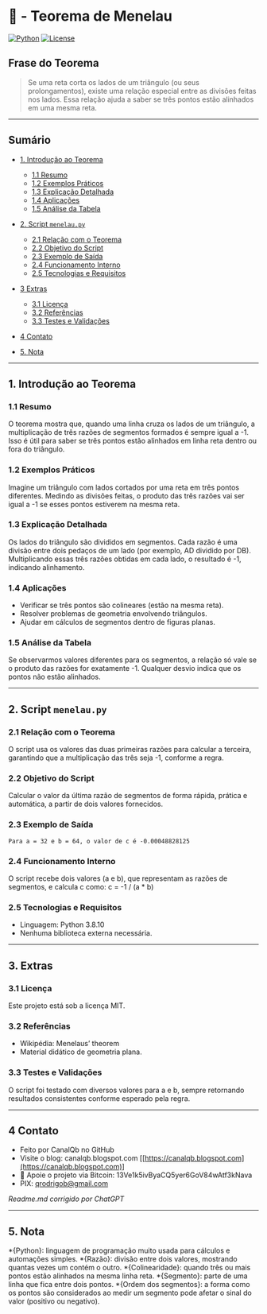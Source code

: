# 📐 - Teorema de Menelau

[![Python](https://img.shields.io/badge/Python-3.7%2B-blue.svg)](https://www.python.org/)
[![License](https://img.shields.io/badge/license-MIT-green)](LICENSE)

## Frase do Teorema

> Se uma reta corta os lados de um triângulo (ou seus prolongamentos), existe uma relação especial entre as divisões feitas nos lados. Essa relação ajuda a saber se três pontos estão alinhados em uma mesma reta.

---

## Sumário

* [1. Introdução ao Teorema](#1-introdução-ao-teorema)

  * [1.1 Resumo](#11-resumo)
  * [1.2 Exemplos Práticos](#12-exemplos-práticos)
  * [1.3 Explicação Detalhada](#13-explicação-detalhada)
  * [1.4 Aplicações](#14-aplicações)
  * [1.5 Análise da Tabela](#15-análise-da-tabela)

* [2. Script `menelau.py`](#2-script-menelaupy)

  * [2.1 Relação com o Teorema](#21-relação-com-o-teorema)
  * [2.2 Objetivo do Script](#22-objetivo-do-script)
  * [2.3 Exemplo de Saída](#23-exemplo-de-saída)
  * [2.4 Funcionamento Interno](#24-funcionamento-interno)
  * [2.5 Tecnologias e Requisitos](#25-tecnologias-e-requisitos)

* [3 Extras](#3-extras)

  * [3.1 Licença](#31-licença)
  * [3.2 Referências](#32-referencias)
  * [3.3 Testes e Validações](#33-testes-e-validações)

* [4 Contato](#4-contato)

* [5. Nota](#5-nota)

---

## 1. Introdução ao Teorema

### 1.1 Resumo

O teorema mostra que, quando uma linha cruza os lados de um triângulo, a multiplicação de três razões de segmentos formados é sempre igual a -1. Isso é útil para saber se três pontos estão alinhados em linha reta dentro ou fora do triângulo.

### 1.2 Exemplos Práticos

Imagine um triângulo com lados cortados por uma reta em três pontos diferentes. Medindo as divisões feitas, o produto das três razões vai ser igual a -1 se esses pontos estiverem na mesma reta.

### 1.3 Explicação Detalhada

Os lados do triângulo são divididos em segmentos. Cada razão é uma divisão entre dois pedaços de um lado (por exemplo, AD dividido por DB). Multiplicando essas três razões obtidas em cada lado, o resultado é -1, indicando alinhamento.

### 1.4 Aplicações

* Verificar se três pontos são colineares (estão na mesma reta).
* Resolver problemas de geometria envolvendo triângulos.
* Ajudar em cálculos de segmentos dentro de figuras planas.

### 1.5 Análise da Tabela

Se observarmos valores diferentes para os segmentos, a relação só vale se o produto das razões for exatamente -1. Qualquer desvio indica que os pontos não estão alinhados.

---

## 2. Script `menelau.py`

### 2.1 Relação com o Teorema

O script usa os valores das duas primeiras razões para calcular a terceira, garantindo que a multiplicação das três seja -1, conforme a regra.

### 2.2 Objetivo do Script

Calcular o valor da última razão de segmentos de forma rápida, prática e automática, a partir de dois valores fornecidos.

### 2.3 Exemplo de Saída

```
Para a = 32 e b = 64, o valor de c é -0.00048828125
```

### 2.4 Funcionamento Interno

O script recebe dois valores (a e b), que representam as razões de segmentos, e calcula c como:
c = -1 / (a \* b)

### 2.5 Tecnologias e Requisitos

* Linguagem: Python 3.8.10
* Nenhuma biblioteca externa necessária.

---

## 3. Extras

### 3.1 Licença

Este projeto está sob a licença MIT.

### 3.2 Referências

* Wikipédia: Menelaus’ theorem
* Material didático de geometria plana.

### 3.3 Testes e Validações

O script foi testado com diversos valores para a e b, sempre retornando resultados consistentes conforme esperado pela regra.

---

## 4 Contato

* Feito por CanalQb no GitHub
* Visite o blog: canalqb.blogspot.com \[[https://canalqb.blogspot.com](https://canalqb.blogspot.com)]
* 💸 Apoie o projeto via Bitcoin: 13Ve1k5ivByaCQ5yer6GoV84wAtf3kNava
* PIX: [qrodrigob@gmail.com](mailto:qrodrigob@gmail.com)

*Readme.md corrigido por ChatGPT*

---

## 5. Nota

\*{Python}: linguagem de programação muito usada para cálculos e automações simples.
\*{Razão}: divisão entre dois valores, mostrando quantas vezes um contém o outro.
\*{Colinearidade}: quando três ou mais pontos estão alinhados na mesma linha reta.
\*{Segmento}: parte de uma linha que fica entre dois pontos.
\*{Ordem dos segmentos}: a forma como os pontos são considerados ao medir um segmento pode afetar o sinal do valor (positivo ou negativo).
